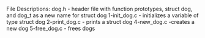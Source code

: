 File Descriptions:
dog.h - header file with function prototypes, struct dog, and dog_t as a new name for struct dog
1-init_dog.c - initializes a variable of type struct dog
2-print_dog.c - prints a struct dog
4-new_dog.c -creates a new dog
5-free_dog.c - frees dogs
